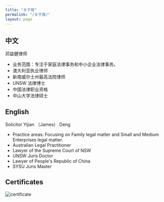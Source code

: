 ```yaml
---
title: "关于我"
permalink: "/关于我/"
layout: page
---
```


## 中文

邓益健律师
 - 业务范围：专注于家庭法律事务和中小企业法律事务。
 - 澳大利亚执业律师
 - 新南威尔士州最高法院律师
 - UNSW 法律博士
 - 中国法律职业资格
 - 中山大学法律硕士


## English

Solicitor Yijian （James） Deng
 - Practice areas: Focusing on Family legal matter and Small and Medium Enterprises legal matter.
 - Australian Legal Practitioner 
 - Lawyer of the Supreme Court of NSW
 - UNSW Juris Doctor 
 - Lawyer of People's Republic of China
 - SYSU Juris Master



## Certificates

![certificate](https://github.com/yijiandeng/yijiandeng.github.io/blob/master/Scan%20from%202022-08-03%2009_13_54%20PM.png)


